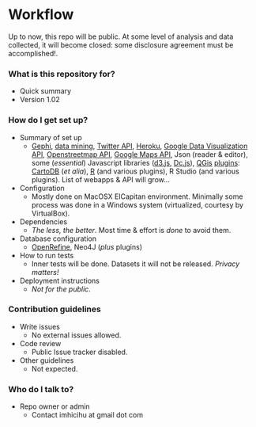 # Workflow #

Up to now, this repo will be public. At some level of analysis and data collected, it will become closed: some disclosure agreement must be accomplished!.

### What is this repository for? ###

* Quick summary
* Version 1.02

### How do I get set up? ###

* Summary of set up
    * [Gephi](https://gephi.org/), [data mining](https://en.wikipedia.org/wiki/Data_mining), [Twitter API](https://dev.twitter.com/overview/api), [Heroku](https://www.heroku.com/), [Google Data Visualization API](https://developers.google.com/chart/interactive/docs/reference), [Openstreetmap API](http://wiki.openstreetmap.org/wiki/API_v0.7), [Google Maps API](https://developers.google.com/maps/documentation/javascript/tutorial?hl=es-419), Json (reader & editor), some (_essential_) Javascript libraries ([d3.js](https://d3js.org/), [Dc.js](https://github.com/dc-js/dc.js)), [QGis](http://www.qgis.org/en/site/) [plugins](https://plugins.qgis.org/): [CartoDB](https://github.com/gkudos/qgis-cartodb) (_et alia_), [R](https://cran.r-project.org/) (and various plugins), R Studio (and various plugins). List of webapps & API will grow...
* Configuration
    * Mostly done on MacOSX ElCapitan environment. Minimally some process was done in a Windows system (virtualized, courtesy by VirtualBox). 
* Dependencies
    * _The less, the better_. Most time & effort is _done_ to avoid them.
* Database configuration
    * [OpenRefine](http://openrefine.org/), Neo4J (_plus_ plugins)
* How to run tests
    * Inner tests will be done. Datasets it will not be released. _Privacy matters!_
* Deployment instructions
    * _Not for the public_. 

### Contribution guidelines ###

* Write issues
    * No external issues allowed. 
* Code review
    * Public Issue tracker disabled. 
* Other guidelines
    * Not expected. 

### Who do I talk to? ###

* Repo owner or admin
    * Contact imhicihu at gmail dot com
